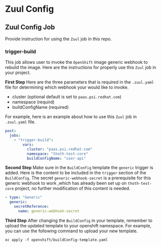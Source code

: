 # Zuul Config


## Zuul Config Job
Provide instruction for using the `Zuul` job in this repo.

###  trigger-build
This job allows user to invoke the `OpenShift` image generic webhook to rebuild the image. Here are the instructions for properly use this `Zuul` job in your project.

**First Step**
Here are the three parameters that is required in the `.zuul.yaml` file for determining which webhook your would like to invoke.
- cluster (optional default is set to `paas.psi.redhat.com`)
- namespace (requird)
- buildConfigName (required)

For example, here is an example about how to use this `Zuul` job in `.zuul.yaml` file.
```yaml
post:
  jobs:
    - "trigger-build":
        vars:
          cluster: "paas.psi.redhat.com"
          namespace: "thoth-test-core"
          buildConfigName: "user-api"
```

**Second Step**
Make sure in the `BuildConfig` template the `generic` trigger is added.
Here is the content to be included in the `trigger` section of the `BuildConfig`. The secret `generic-webhook-secret` is a prerequisite for this generic webhook to work ,which has already been set up on `thoth-test-core` project, no further modification of this content is needed.
```yaml
- type: "Generic"
  generic:
    secretReference:
      name: generic-webhook-secret
```

**Third Step**
After changing the `BuildConfig` in your template, remember to upload the updated template to your openshift namespace. For example, you can use the following command to upload your new template.
```
oc apply -f openshift/buildConfig-template.yaml
```
